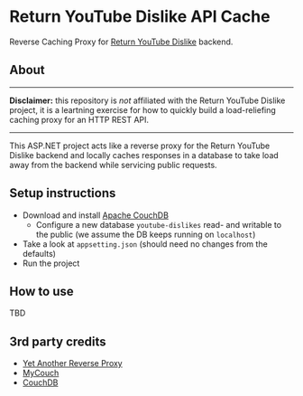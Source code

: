 # Return YouTube Dislike API Cache

Reverse Caching Proxy for [Return YouTube Dislike](https://returnyoutubedislike.com/) backend.

## About

---

**Disclaimer:** this repository is *not* affiliated with the Return YouTube Dislike project, it is a leartning exercise for how to quickly build a load-reliefing caching proxy for an HTTP REST API.

---

This ASP.NET project acts like a reverse proxy for the Return YouTube Dislike backend and locally caches responses in a database to take load away from the backend while servicing public requests.

## Setup instructions

- Download and install [Apache CouchDB](https://couchdb.apache.org/)
  - Configure a new database `youtube-dislikes` read- and writable to the public (we assume the DB keeps running on `localhost`)
- Take a look at `appsetting.json` (should need no changes from the defaults)
- Run the project

## How to use

TBD

## 3rd party credits

- [Yet Another Reverse Proxy](https://github.com/microsoft/reverse-proxy)
- [MyCouch](https://github.com/danielwertheim/mycouch)
- [CouchDB](https://couchdb.apache.org/)

